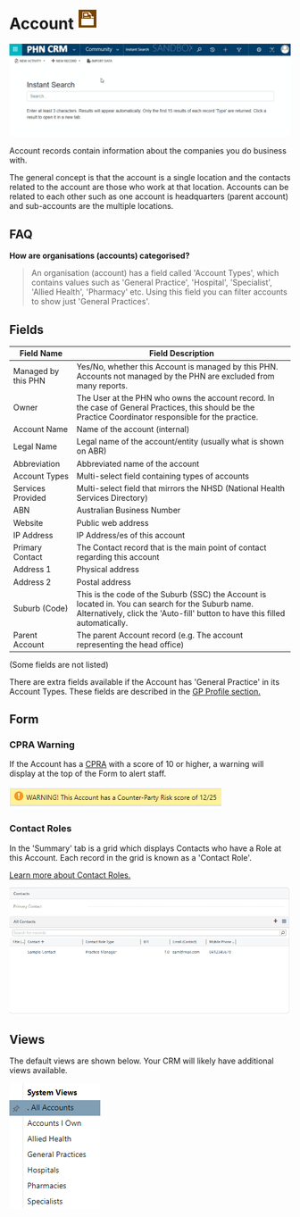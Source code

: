 # Account <img src="icon.png" />

<img src="location.gif" />

Account records contain information about the companies you do business with.

The general concept is that the account is a single location and the contacts related to the account are those who work at that location. Accounts can be related to each other such as one account is headquarters (parent account) and sub-accounts are the multiple locations.

## FAQ

**How are organisations (accounts) categorised?**

> An organisation (account) has a field called 'Account Types', which contains values such as 'General Practice', 'Hospital', 'Specialist', 'Allied Health', 'Pharmacy' etc. Using this field you can filter accounts to show just 'General Practices'.

## Fields

| Field Name     | Field Description                                          |
| -------------- | ---------------------------------------------------------- |
| Managed by this PHN | Yes/No, whether this Account is managed by this PHN. Accounts not managed by the PHN are excluded from many reports. |
| Owner | The User at the PHN who owns the account record. In the case of General Practices, this should be the Practice Coordinator responsible for the practice. | 
| Account Name   | Name of the account (internal)    |
| Legal Name     | Legal name of the account/entity (usually what is shown on ABR) |
| Abbreviation | Abbreviated name of the account |
| Account Types | Multi-select field containing types of accounts |
| Services Provided | Multi-select field that mirrors the NHSD (National Health Services Directory) |
| ABN | Australian Business Number |
| Website | Public web address |
| IP Address | IP Address/es of this account |
| Primary Contact | The Contact record that is the main point of contact regarding this account |
| Address 1 | Physical address |
| Address 2 | Postal address |
| Suburb (Code) | This is the code of the Suburb (SSC) the Account is located in. You can search for the Suburb name. Alternatively, click the 'Auto-fill' button to have this filled automatically. |
| Parent Account | The parent Account record (e.g. The account representing the head office) |

(Some fields are not listed)

There are extra fields available if the Account has 'General Practice' in its Account Types. These fields are described in the [GP Profile section.](/components/gp-profile/)

## Form

### CPRA Warning

If the Account has a [CPRA](/entities/cpra) with a score of 10 or higher, a warning will display at the top of the Form to alert staff.

<img src="cpra-warning.png" />

### Contact Roles

In the 'Summary' tab is a grid which displays Contacts who have a Role at this Account. Each record in the grid is known as a 'Contact Role'.

[Learn more about Contact Roles.](/entities/contact-role)

<img src="contact-roles-grid.gif" />

## Views

The default views are shown below. Your CRM will likely have additional views available.

<img src="views.png" />
